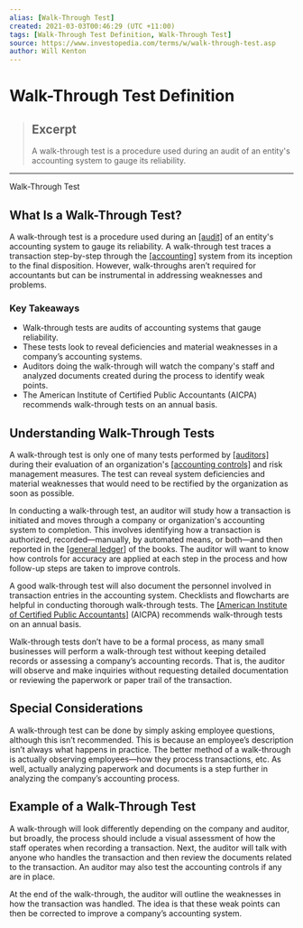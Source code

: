 ```yaml
---
alias: [Walk-Through Test]
created: 2021-03-03T00:46:29 (UTC +11:00)
tags: [Walk-Through Test Definition, Walk-Through Test]
source: https://www.investopedia.com/terms/w/walk-through-test.asp
author: Will Kenton
---
```


# Walk-Through Test Definition

> ## Excerpt
> A walk-through test is a procedure used during an audit of an entity's accounting system to gauge its reliability.

---

Walk-Through Test
## What Is a Walk-Through Test?

A walk-through test is a procedure used during an [[audit]](https://www.investopedia.com/terms/a/audit.asp) of an entity's accounting system to gauge its reliability. A walk-through test traces a transaction step-by-step through the [[accounting]](https://www.investopedia.com/terms/a/accounting.asp) system from its inception to the final disposition. However, walk-throughs aren’t required for accountants but can be instrumental in addressing weaknesses and problems. 

### Key Takeaways

-   Walk-through tests are audits of accounting systems that gauge reliability. 
-   These tests look to reveal deficiencies and material weaknesses in a company’s accounting systems. 
-   Auditors doing the walk-through will watch the company's staff and analyzed documents created during the process to identify weak points. 
-   The American Institute of Certified Public Accountants (AICPA) recommends walk-through tests on an annual basis.

## Understanding Walk-Through Tests

A walk-through test is only one of many tests performed by [[auditors]](https://www.investopedia.com/terms/a/auditor.asp) during their evaluation of an organization's [[accounting controls]](https://www.investopedia.com/terms/a/accounting-control.asp) and risk management measures. The test can reveal system deficiencies and material weaknesses that would need to be rectified by the organization as soon as possible.

In conducting a walk-through test, an auditor will study how a transaction is initiated and moves through a company or organization's accounting system to completion. This involves identifying how a transaction is authorized, recorded—manually, by automated means, or both—and then reported in the [[general ledger]](https://www.investopedia.com/terms/g/generalledger.asp) of the books. The auditor will want to know how controls for accuracy are applied at each step in the process and how follow-up steps are taken to improve controls. 

A good walk-through test will also document the personnel involved in transaction entries in the accounting system. Checklists and flowcharts are helpful in conducting thorough walk-through tests. The [[American Institute of Certified Public Accountants]](https://www.investopedia.com/terms/a/american-institute-of-certified-public-accountants.asp) (AICPA) recommends walk-through tests on an annual basis.

Walk-through tests don’t have to be a formal process, as many small businesses will perform a walk-through test without keeping detailed records or assessing a company’s accounting records. That is, the auditor will observe and make inquiries without requesting detailed documentation or reviewing the paperwork or paper trail of the transaction. 

## Special Considerations 

A walk-through test can be done by simply asking employee questions, although this isn’t recommended. This is because an employee’s description isn’t always what happens in practice. The better method of a walk-through is actually observing employees—how they process transactions, etc. As well, actually analyzing paperwork and documents is a step further in analyzing the company’s accounting process. 

## Example of a Walk-Through Test 

A walk-through will look differently depending on the company and auditor, but broadly, the process should include a visual assessment of how the staff operates when recording a transaction. Next, the auditor will talk with anyone who handles the transaction and then review the documents related to the transaction. An auditor may also test the accounting controls if any are in place. 

At the end of the walk-through, the auditor will outline the weaknesses in how the transaction was handled. The idea is that these weak points can then be corrected to improve a company’s accounting system.
